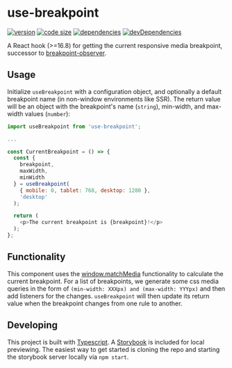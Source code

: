 # use-breakpoint

[![version](https://img.shields.io/npm/v/use-breakpoint.svg)](https://www.npmjs.com/package/use-breakpoint)
[![code size](https://img.shields.io/github/languages/code-size/iiroj/use-breakpoint.svg)](https://github.com/iiroj/use-breakpoint)
[![dependencies](https://img.shields.io/david/iiroj/use-breakpoint.svg)](https://github.com/iiroj/use-breakpoint/blob/master/package.json)
[![devDependencies](https://img.shields.io/david/dev/iiroj/use-breakpoint.svg)](https://github.com/iiroj/use-breakpoint/blob/master/package.json)

A React hook (>=16.8) for getting the current responsive media breakpoint, successor to [breakpoint-observer](https://www.npmjs.com/package/breakpoint-observer).

## Usage

Initialize `useBreakpoint` with a configuration object, and optionally a default breakpoint name (in non-window environments like SSR). The return value will be an object with the breakpoint's name (`string`), min-width, and max-width values (`number`):

```javascript
import useBreakpoint from 'use-breakpoint';

...

const CurrentBreakpoint = () => {
  const {
    breakpoint,
    maxWidth,
    minWidth
  } = useBreakpoint(
    { mobile: 0, tablet: 768, desktop: 1280 },
    'desktop'
  );

  return (
    <p>The current breakpoint is {breakpoint}!</p>
  );
};
```

## Functionality

This component uses the [window.matchMedia](https://developer.mozilla.org/en-US/docs/Web/API/Window/matchMedia) functionality to calculate the current breakpoint. For a list of breakpoints, we generate some css media queries in the form of `(min-width: XXXpx) and (max-width: YYYpx)` and then add listeners for the changes. `useBreakpoint` will then update its return value when the breakpoint changes from one rule to another.

## Developing

This project is built with [Typescript](http://www.typescriptlang.org/). A [Storybook](http://storybook.js.org/) is included for local previewing. The easiest way to get started is cloning the repo and starting the storybook server locally via `npm start`.
